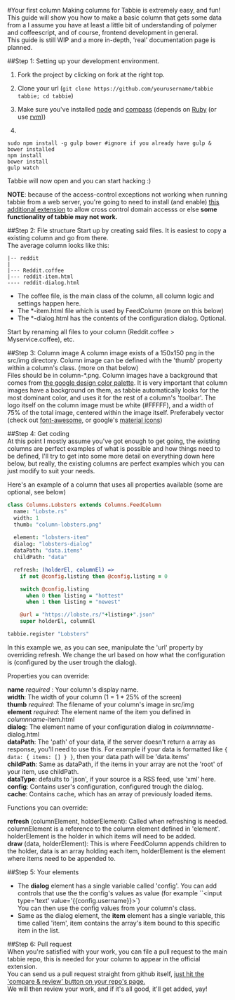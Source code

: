 #Your first column
Making columns for Tabbie is extremely easy, and fun!  
This guide will show you how to make a basic column that gets some data from a 
I assume you have at least a little bit of understanding of polymer and coffeescript, and of course, frontend development in general.  
This guide is still WIP and a more in-depth, 'real' documentation page is planned.

##Step 1: Setting up your development environment.

1. Fork the project by clicking on fork at the right top.
2. Clone your url (`git clone https://github.com/yourusername/tabbie tabbie; cd tabbie`)
3. Make sure you've installed [node](http://nodejs.org) and [compass](http://compass-style.org/install) (depends on [Ruby](https://www.ruby-lang.org) (or use [rvm](https://rvm.io/)))

4.
```
sudo npm install -g gulp bower #ignore if you already have gulp & bower installed
npm install
bower install
gulp watch
```
Tabbie will now open and you can start hacking :)

**NOTE**: because of the access-control exceptions not working when running tabbie from a web server, you're going to need to install (and enable) [this additional extension](https://chrome.google.com/webstore/detail/allow-control-allow-origi/nlfbmbojpeacfghkpbjhddihlkkiljbi) to allow cross control domain accesss or else **some functionality of tabbie may not work.**

##Step 2: File structure
Start up by creating said files. It is easiest to copy a existing column and go from there.  
The average column looks like this:
```
|-- reddit
|
|--- Reddit.coffee
|--- reddit-item.html
---- reddit-dialog.html
```
- The coffee file, is the main class of the column, all column logic and settings happen here.
- The \*-item.html file which is used by FeedColumn (more on this below)  
- The \*-dialog.html has the contents of the configuration dialog. Optional.  
  
Start by renaming all files to your column (Reddit.coffee > Myservice.coffee), etc.

##Step 3: Column image
A column image exists of a 150x150 png in the src/img directory.
Column image can be defined with the 'thumb' property within a column's class. (more on that below)  
Files should be in column-\*.png.
Column images have a background that comes from [the google design color palette](https://www.google.com/design/spec/style/color.html#color-color-palette).
It is very important that column images have a background on them, as tabbie automatically looks for the most dominant color, and uses it for the rest of a column's 'toolbar'.
The logo itself on the column image must be white (#FFFFF), and a width of 75% of the total image, centered within the image itself.
Preferabely vector (check out [font-awesome](http://fontawesome.io), or google's [material icons](https://google.github.io/material-design-icons/))  
  
##Step 4: Get coding  
At this point I mostly assume you've got enough to get going, the existing columns are perfect examples of what is possible and how things need to be defined, I'll try to get into some more detail on everything down here below, but really, the existing columns are perfect examples which you can just modify to suit your needs.
  
Here's an example of a column that uses all properties available (some are optional, see below)  
```coffee
class Columns.Lobsters extends Columns.FeedColumn
  name: "Lobste.rs"
  width: 1
  thumb: "column-lobsters.png"
  
  element: "lobsters-item"
  dialog: "lobsters-dialog"
  dataPath: "data.items"
  childPath: "data"

  refresh: (holderEl, columnEl) =>
    if not @config.listing then @config.listing = 0

    switch @config.listing
      when 0 then listing = "hottest"
      when 1 then listing = "newest"

    @url = "https://lobste.rs/"+listing+".json"
    super holderEl, columnEl

tabbie.register "Lobsters"
```
In this example we, as you can see, manipulate the 'url' property by overriding refresh. We change the url based on how what the configuration is (configured by the user trough the dialog).  

  
Properties you can override:
  
**name**  _required_  :  Your column's display name.  
**width**: The width of your column (1 = 1 * 25% of the screen)  
**thumb** _required_: The filename of your column's image in src/img  
**element** _required_: The element name of the item you defined in _columnname_-item.html  
**dialog**: The element name of your configuration dialog in _columnname_-dialog.html  
**dataPath**: The 'path' of your data, if the server doesn't return a array as response, you'll need to use this. For example if your data is formatted like `{ data: { items: [] } }`, then your data path will be 'data.items'  
**childPath**: Same as dataPath, if the items in your array are not the 'root' of your item, use childPath.   
**dataType**: defaults to 'json', if your source is a RSS feed, use 'xml' here.  
**config**: Contains user's configuration, configured trough the dialog.  
**cache**: Contains cache, which has an array of previously loaded items.
  
Functions you can override:   

**refresh** (columnElement, holderElement): Called when refreshing is needed. columnElement is a reference to the column element defined in 'element'. holderElement is the holder in which items will need to be added.  
**draw** (data, holderElement): This is where FeedColumn appends children to the holder, data is an array holding each item, holderElement is the element where items need to be appended to.  
  
##Step 5: Your elements  
- The **dialog** element has a single variable called 'config'. You can add controls that use the the config's values as value (for example ``<input type='text' value='{{config.username}}>`)  
You can then use the config values from your column's class.  
- Same as the dialog element, the **item** element has a single variable, this time called 'item', item contains the array's item bound to this specific item in the list.

##Step 6: Pull request  
When you're satisfied with your work, you can file a pull request to the main tabbie repo, this is needed for your column to appear in the official extension.  
You can send us a pull request straight from github itself, [just hit the 'compare & review' button on your repo's page.](https://help.github.com/articles/using-pull-requests/)  
We will then review your work, and if it's all good, it'll get added, yay!
